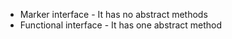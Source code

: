 * Marker interface - It has no abstract methods
* Functional interface - It has one abstract method 